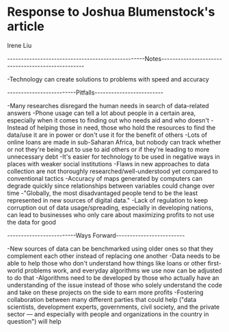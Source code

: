 # Response to Joshua Blumenstock's article

Irene Liu




--------------------------------------------------Notes--------------------------------------------------


-Technology can create solutions to problems with speed and accuracy


-------------------------Pitfalls-------------------------


-Many researches disregard the human needs in search of data-related answers
-Phone usage can tell a lot about people in a certain area, especially when it comes to finding out who needs aid and who doesn't
-Instead of helping those in need, those who hold the resources to find the data/use it are in power or don't use it for the benefit of others
-Lots of online loans are made in sub-Saharan Africa, but nobody can track whether or not they're being put to use to aid others or if they're leading to more unnecessary debt
-It's easier for technology to be used in negative ways in places with weaker social institutions
-Flaws in new approaches to data collection are not thoroughly researched/well-understood yet compared to conventional tactics
-Accuracy of maps generated by computers can degrade quickly since relationships between variables could change over time
-"Globally, the most disadvantaged people tend to be the least represented in new sources of digital data."
-Lack of regulation to keep corruption out of data usage/spreading, especially in developing nations, can lead to businesses who only care about maximizing profits to not use the data for good


-------------------------Ways Forward-------------------------


-New sources of data can be benchmarked using older ones so that they complement each other instead of replacing one another
-Data needs to be able to help those who don't understand how things like loans or other first-world problems work, and everyday algorithms we use now can be adjusted to do that
-Algorithms need to be developed by those who actually have an understanding of the issue instead of those who solely understand the code and take on these projects on the side to earn more profits
-Fostering collaboration between many different parties that could help ("data scientists, development experts, governments, civil society, and the private sector — and especially with people and organizations in the country in question") will help
